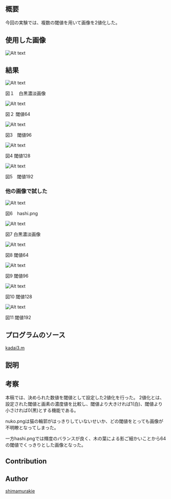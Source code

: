 

## 概要

今回の実験では、複数の閾値を用いて画像を2値化した。

## 使用した画像

![Alt text](nuko.png "Optional title")

## 結果


![Alt text](kadai3/1.png "Optional title")

図１　白黒濃淡画像

![Alt text](kadai3/2.png "Optional title")

図２ 閾値64


![Alt text](kadai3/3.png "Optional title")

図3　閾値96

![Alt text](kadai3/4.png "Optional title")

図4 閾値128

![Alt text](kadai3/5.png "Optional title")

図5　閾値192


### 他の画像で試した

![Alt text](hashi.png "Optional title")

図6　hashi.png

![Alt text](kadai3/21.png "Optional title")

図7 白黒濃淡画像

![Alt text](kadai3/22.png "Optional title")

図8 閾値64

![Alt text](kadai3/23.png "Optional title")

図9 閾値96

![Alt text](kadai3/24.png "Optional title")

図10 閾値128

![Alt text](kadai3/25.png "Optional title")

図11 閾値192



## プログラムのソース

[kadai3.m](https://github.com/shimamurakie/ImageProssessing/blob/master/kadai3.m)

## 説明

## 考察

本稿では、決められた数値を閾値として設定した2値化を行った。
2値化とは、設定された閾値と画素の濃度値を比較し、閾値より大きければ1(白)、閾値より小さければ0(黒)とする機能である。

nuko.pngは猫の輪郭がはっきりしていないせいか、どの閾値をとっても画像が不明瞭となってしまった。

一方hashi.pngでは輝度のバランスが良く、木の葉による影ご細かいことから64の閾値でくっきりとした画像となった。


## Contribution



## Author

[shimamurakie](https://github.com/shimamurakie)
